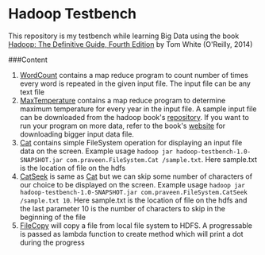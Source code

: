 # Hadoop Testbench

This repository is my testbench while learning Big Data using the book [Hadoop: The Definitive Guide, Fourth Edition](http://shop.oreilly.com/product/0636920033448.do) by Tom White (O'Reilly, 2014)

###Content

1) [WordCount](src/main/java/com/praveen/wordcount) contains a map reduce program to count number of times every word is repeated in the given input file. The input file can be any text file 
2) [MaxTemperature](src/main/java/com/praveen/temperature) contains a map reduce program to determine maximum temperature for every year in the input file. A sample input file can be downloaded from the hadoop book's [repository](https://github.com/tomwhite/hadoop-book/tree/master/input/ncdc/all). If you want to run your program on more data, refer to the book's [website](http://www.hadoopbook.com/code.html)  for downloading bigger input data file.
3) [Cat](src/main/java/com/praveen/FileSystem) contains simple FileSystem operation for displaying an input file data on the screen. Example usage `hadoop jar hadoop-testbench-1.0-SNAPSHOT.jar com.praveen.FileSystem.Cat /sample.txt`. Here sample.txt is the location of file on the hdfs
4) [CatSeek](src/main/java/com/praveen/FileSystem) is same as [Cat](src/main/java/com/praveen/FileSystem) but we can skip some number of characters of our choice to be displayed on the screen. Example usage `hadoop jar hadoop-testbench-1.0-SNAPSHOT.jar com.praveen.FileSystem.CatSeek /sample.txt 10`. Here sample.txt is the location of file on the hdfs and the last parameter 10 is the number of characters to skip in the beginning of the file
5) [FileCopy]((src/main/java/com/praveen/FileSystem)) will copy a file from local file system to HDFS. A progressable is passed as lambda function to create method which will print a dot during the progress


 